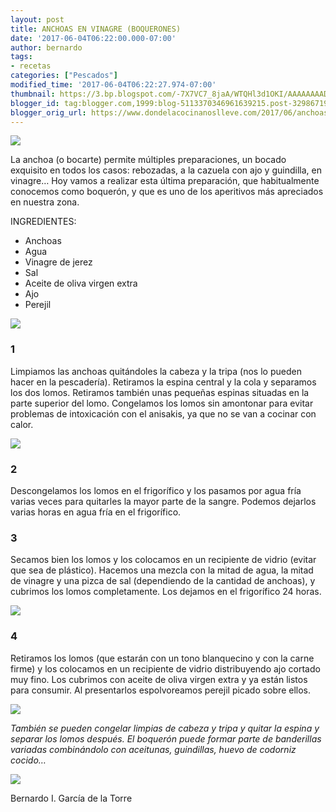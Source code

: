 ```yaml
---
layout: post
title: ANCHOAS EN VINAGRE (BOQUERONES)
date: '2017-06-04T06:22:00.000-07:00'
author: bernardo
tags:
- recetas
categories: ["Pescados"]
modified_time: '2017-06-04T06:22:27.974-07:00'
thumbnail: https://3.bp.blogspot.com/-7X7VC7_8jaA/WTQHl3d1OKI/AAAAAAAADp8/oGwjdUspYIgL3pE7ovoI_6Nw3pjAP0FWQCLcB/s400/00.JPG
blogger_id: tag:blogger.com,1999:blog-5113370346961639215.post-329867197049426758
blogger_orig_url: https://www.dondelacocinanoslleve.com/2017/06/anchoas-en-vinagre-boquerones.html
---
```


![](https://3.bp.blogspot.com/-7X7VC7_8jaA/WTQHl3d1OKI/AAAAAAAADp8/oGwjdUspYIgL3pE7ovoI_6Nw3pjAP0FWQCLcB/s400/00.JPG)

  
La anchoa (o bocarte) permite múltiples preparaciones, un bocado exquisito en todos los casos: rebozadas, a la cazuela con ajo y guindilla, en vinagre… Hoy vamos a realizar esta última preparación, que habitualmente conocemos como boquerón, y que es uno de los aperitivos más apreciados en nuestra zona.  

INGREDIENTES:
* Anchoas
* Agua
* Vinagre de jerez
* Sal
* Aceite de oliva virgen extra
* Ajo
* Perejil  

![](https://3.bp.blogspot.com/-DkGhTmzb6YQ/WTQISQ9eEMI/AAAAAAAADqE/zR2JRW80yAcvYMRhPMvvGYXZnov-s_uKgCLcB/s320/01.JPG)

  

### 1

Limpiamos las anchoas quitándoles la cabeza y la tripa (nos lo pueden hacer en la pescadería). Retiramos la espina central y la cola y separamos los dos lomos. Retiramos también unas pequeñas espinas situadas en la parte superior del lomo. Congelamos los lomos sin amontonar para evitar problemas de intoxicación con el anisakis, ya que no se van a cocinar con calor.  

![](https://3.bp.blogspot.com/-kHb_k9vRJyA/WTQH903W05I/AAAAAAAADqA/5qXQoincLlknZLYraU_3De7rvTzCFRvcQCLcB/s320/02.JPG)

  

### 2

Descongelamos los lomos en el frigorífico y los pasamos por agua fría varias veces para quitarles la mayor parte de la sangre. Podemos dejarlos varias horas en agua fría en el frigorífico.  

### 3

Secamos bien los lomos y los colocamos en un recipiente de vidrio (evitar que sea de plástico). Hacemos una mezcla con la mitad de agua, la mitad de vinagre y una pizca de sal (dependiendo de la cantidad de anchoas), y cubrimos los lomos completamente. Los dejamos en el frigorífico 24 horas.  

![](https://3.bp.blogspot.com/-lvrfVfMgUEk/WTQInOycu3I/AAAAAAAADqI/L39Vjsv7DL4Ap6-Bk0q2ZM21k32xa5O7QCLcB/s320/03.JPG)

  

### 4

Retiramos los lomos (que estarán con un tono blanquecino y con la carne firme) y los colocamos en un recipiente de vidrio distribuyendo ajo cortado muy fino. Los cubrimos con aceite de oliva virgen extra y ya están listos para consumir. Al presentarlos espolvoreamos perejil picado sobre ellos.  

![](https://1.bp.blogspot.com/-OzfPjJ0MWQs/WTQI711OdoI/AAAAAAAADqM/6922S15WYq06ESFpUtjAqstU5FxJg4p1QCLcB/s320/04.JPG)

  
_También se pueden congelar limpias de cabeza y tripa y quitar la espina y separar los lomos después. El boquerón puede formar parte de banderillas variadas combinándolo con aceitunas, guindillas, huevo de codorniz cocido…_

![](https://4.bp.blogspot.com/-C9_lZH5EyBI/WTQJOMYA1dI/AAAAAAAADqQ/bETNfoOGs0w0KSJ1aa9glwB5-qSXXMA4gCLcB/s320/05.JPG)

  
  
Bernardo I. García de la Torre
